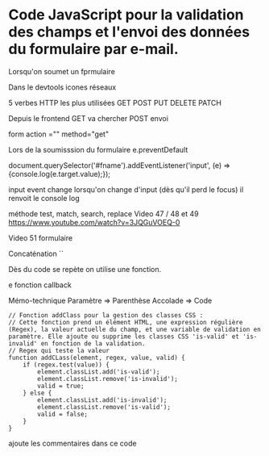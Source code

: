 # Code JavaScript pour la validation des champs et l'envoi des données du formulaire par e-mail.

Lorsqu'on soumet un fprmulaire

Dans le devtools icones réseaux

5 verbes HTTP les plus utilisées
GET POST PUT  DELETE PATCH

Depuis le frontend
GET va chercher
POST envoi

form action ="" method="get"

Lors de la soumisssion du formulaire e.preventDefault

document.querySelector('#fname').addEventListener('input', (e) => {console.log(e.target.value);});

input event change lorsqu'on change d'input (dès qu'il perd le focus) il renvoit le console log

méthode test, match, search, replace
Video 47 / 48 et 49
https://www.youtube.com/watch?v=3JQGuVOEQ-0

Video 51 formulaire

Concaténation ``

Dès du code se repète on utilise une fonction.

e fonction callback

Mémo-technique
Paramètre => Parenthèse
Accolade => Code

```
// Fonction addClass pour la gestion des classes CSS :
// Cette fonction prend un élément HTML, une expression régulière (Regex), la valeur actuelle du champ, et une variable de validation en paramètre. Elle ajoute ou supprime les classes CSS 'is-valid' et 'is-invalid' en fonction de la validation.
// Regex qui teste la valeur
function addCLass(element, regex, value, valid) {
    if (regex.test(value)) {
        element.classList.add('is-valid');
        element.classList.remove('is-invalid');
        valid = true;
    } else {
        element.classList.add('is-invalid');
        element.classList.remove('is-valid');
        valid = false;
    }
}
```

ajoute les commentaires dans ce code